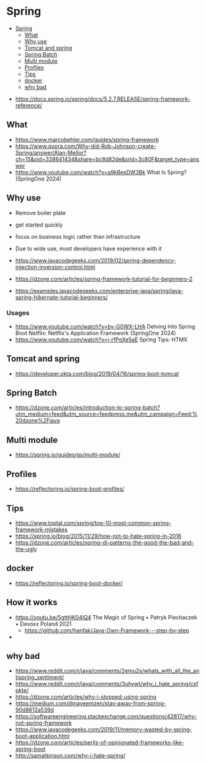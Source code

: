 # Spring

<!-- TOC depthFrom:1 depthTo:6 withLinks:1 updateOnSave:1 orderedList:0 -->

- [Spring](#spring)
	- [What](#what)
	- [Why use](#why-use)
	- [Tomcat and spring](#tomcat-and-spring)
	- [Spring Batch](#spring-batch)
	- [Multi module](#multi-module)
	- [Profiles](#profiles)
	- [Tips](#tips)
	- [docker](#docker)
	- [why bad](#why-bad)

<!-- /TOC -->

- https://docs.spring.io/spring/docs/5.2.7.RELEASE/spring-framework-reference/

## What

- https://www.marcobehler.com/guides/spring-framework
- https://www.quora.com/Why-did-Rob-Johnson-create-Spring/answer/Alan-Mellor?ch=15&oid=338641434&share=bc8d82de&srid=3c80F&target_type=answer
- https://www.youtube.com/watch?v=a9kBesDW3Bk What Is Spring? (SpringOne 2024)

## Why use

- Remove boiler plate
- get started quickly
- focus on business logic rather than infrastructure
- Due to wide use, most developers have experience with it

- https://www.javacodegeeks.com/2019/02/spring-dependency-injection-inversion-control.html
- https://dzone.com/articles/spring-framework-tutorial-for-beginners-2
- https://examples.javacodegeeks.com/enterprise-java/spring/java-spring-hibernate-tutorial-beginners/

### Usages

- https://www.youtube.com/watch?v=by-G0WX-LHA  Delving Into Spring Boot Netflix: Netflix's Application Framework (SpringOne 2024)
- https://www.youtube.com/watch?v=j-rfPoXe5aE  Spring Tips: HTMX
## Tomcat and spring

- https://developer.okta.com/blog/2019/04/16/spring-boot-tomcat

## Spring Batch

- https://dzone.com/articles/introduction-to-spring-batch?utm_medium=feed&utm_source=feedpress.me&utm_campaign=Feed:%20dzone%2Fjava

## Multi module

- https://spring.io/guides/gs/multi-module/

## Profiles

- https://reflectoring.io/spring-boot-profiles/

## Tips

- https://www.toptal.com/spring/top-10-most-common-spring-framework-mistakes
- https://spring.io/blog/2015/11/29/how-not-to-hate-spring-in-2016
- https://dzone.com/articles/spring-di-patterns-the-good-the-bad-and-the-ugly

## docker

- https://reflectoring.io/spring-boot-docker/

## How it works

- https://youtu.be/5gttHK04lQ4  The Magic of Spring • Patryk Piechaczek • Devoxx Poland 2021
	- https://github.com/hanfak/Java-Own-Framework---step-by-step
- 
## why bad

- https://www.reddit.com/r/java/comments/2emu2s/whats_with_all_the_antispring_sentiment/
- https://www.reddit.com/r/java/comments/3uhywt/why_i_hate_spring/cxfpkte/
- https://dzone.com/articles/why-i-stopped-using-spring
- https://medium.com/@nayeemzen/stay-away-from-spring-90d8612a539d
- https://softwareengineering.stackexchange.com/questions/42817/why-not-spring-framework
- https://www.javacodegeeks.com/2019/11/memory-wasted-by-spring-boot-application.html
- https://dzone.com/articles/perils-of-opinionated-frameworks-like-spring-boot
- http://samatkinson.com/why-i-hate-spring/

